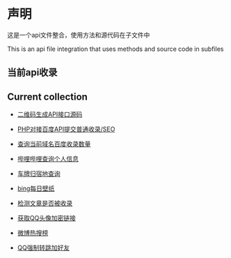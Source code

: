 <!--
 * @Name: Handsome
 * @Date: 2019-12-24
 * @ContactMail: ax2019@aliyun.com
-->

# 声明  
这是一个api文件整合，使用方法和源代码在子文件中

This is an api file integration that uses methods and source code in subfiles

## 当前api收录
## Current collection


 - [二维码生成API接口源码](./QRapi)

 - [PHP对接百度API提交普通收录/SEO](./baiduapi-submit)

 - [查询当前域名百度收录数量](./baidusite)

 - [哔哩哔哩查询个人信息](./bilibilisite)
 
 - [车牌归宿地查询](./cheapi)

 - [bing每日壁纸](./bing)

 - [检测文章是否被收录](./baidusl)

 - [获取QQ头像加密链接](./timeqq)

 - [微博热搜榜](./weibo_hot)

  - [QQ强制转跳加好友](./qq)